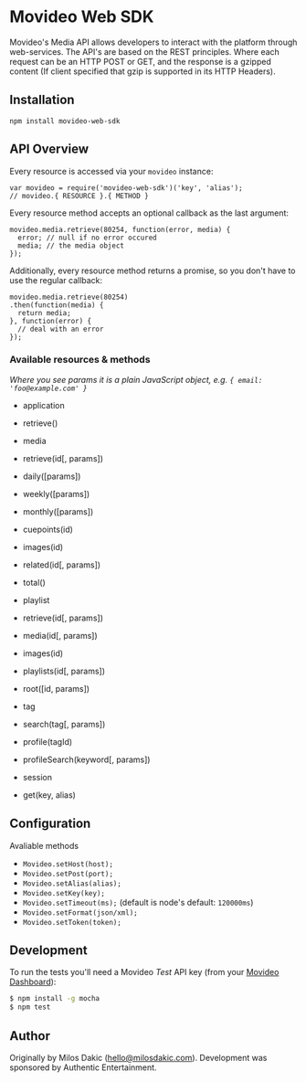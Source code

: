 # Movideo Web SDK

Movideo's Media API allows developers to interact with the platform through web-services. The API's are based on the REST principles. Where each request can be an HTTP POST or GET, and the response is a gzipped content (If client specified that gzip is supported in its HTTP Headers).

## Installation

```
npm install movideo-web-sdk
```

## API Overview

Every resource is accessed via your `movideo` instance:
```
var movideo = require('movideo-web-sdk')('key', 'alias');
// movideo.{ RESOURCE }.{ METHOD }
```

Every resource method accepts an optional callback as the last argument:
```
movideo.media.retrieve(80254, function(error, media) {
  error; // null if no error occured
  media; // the media object
});
```

Additionally, every resource method returns a promise, so you don't have to use the regular callback:
```
movideo.media.retrieve(80254)
.then(function(media) {
  return media;
}, function(error) {
  // deal with an error
});
```

### Available resources & methods

*Where you see params it is a plain JavaScript object, e.g. `{ email: 'foo@example.com' }`*

 * application
  * retrieve()
 * media
  * retrieve(id[, params])
  * daily([params])
  * weekly([params])
  * monthly([params])
  * cuepoints(id)
  * images(id)
  * related(id[, params])
  * total()

 * playlist
  * retrieve(id[, params])
  * media(id[, params])
  * images(id)
  * playlists(id[, params])
  * root([id, params])
 * tag
  * search(tag[, params])
  * profile(tagId)
  * profileSearch(keyword[, params])
 * session
  * get(key, alias)

## Configuration

Avaliable methods

* `Movideo.setHost(host);`
* `Movideo.setPost(port);`
* `Movideo.setAlias(alias);`
* `Movideo.setKey(key);`
* `Movideo.setTimeout(ms);` (default is node's default: `120000ms`)
* `Movideo.setFormat(json/xml);`
* `Movideo.setToken(token);`


## Development

To run the tests you'll need a Movideo *Test* API key (from your [Movideo Dashboard](https://manage.movideo.com)):

```bash
$ npm install -g mocha
$ npm test
```

## Author

Originally by Milos Dakic (hello@milosdakic.com). Development was sponsored by Authentic Entertainment.